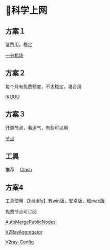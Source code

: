 # 🚀科学上网

## 方案１

低费用，稳定

[一分机场](https://xn--4gqx1hgtfdmt.com/)

## 方案２

每个月有免费额度，不太稳定，凑合用

[IKUUU](https://ikuuu.pw/)

## 方案３

开源节点，看运气，有些可以用

[节点](https://fastly.jsdelivr.net/gh/chengaopan/AutoMergePublicNodes@master/list.yml)

## 工具

推荐　
[Clash](https://clashforwindows.org/clash-for-windows-official/)


## 方案4
工具使用 [【hiddify】有win版，安卓版，和mac版](https://github.com/hiddify/hiddify-next/releases)

免费节点可订阅

[AutoMergePublicNodes](https://github.com/chengaopan/AutoMergePublicNodes?tab=readme-ov-file)

[V2RayAggregator](https://github.com/mahdibland/V2RayAggregator?tab=readme-ov-file)

[V2ray-Config](https://github.com/barry-far/V2ray-Configs?tab=readme-ov-file)



